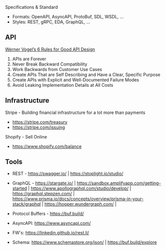 Specifications & Standard

- Formats: OpenAPI, AsyncAPI, ProtoBuf, SDL, WSDL, ... 
- Styles: REST, gRPC, EDA, GraphQL, ...

## API

[Werner Vogel’s 6 Rules for Good API Design](https://thenewstack.io/werner-vogels-6-rules-for-good-api-design/)
1. APIs are Forever
2. Never Break Backward Compatibility
3. Work Backwards from Customer Use Cases
4. Create APIs That are Self Describing and Have a Clear, Specific Purpose
5. Create APIs with Explicit and Well-Documented Failure Modes
6. Avoid Leaking Implementation Details at All Costs

## Infrastructure

Stripe - Building financial infrastructure for a lot more than payments
- https://stripe.com/treasury 
- https://stripe.com/issuing 

Shopify - Sell Online
- https://www.shopify.com/balance

## Tools

- REST -  https://swagger.io/ | https://stoplight.io/studio/

- GraphQL -  https://stargate.io/ | https://sandbox.amplifyapp.com/getting-started | https://www.apollographql.com/studio/develop/ | https://graphql.stepzen.com/ | https://www.prisma.io/docs/concepts/overview/prisma-in-your-stack/graphql | https://hopper.wundergraph.com/ |

- Protocol Buffers - https://buf.build/

- AsyncAPI: https://www.asyncapi.com/

- FW's: https://linkedin.github.io/rest.li/

- Schema: https://www.schemastore.org/json/ | https://buf.build/explore
